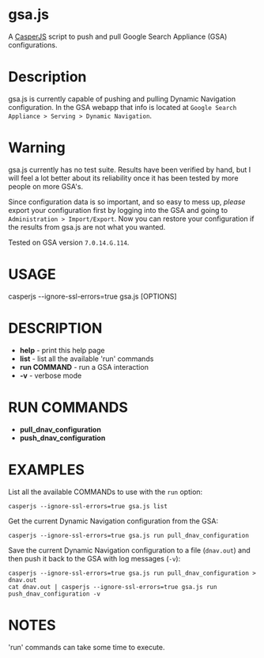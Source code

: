 gsa.js
======

A [CasperJS](https://github.com/n1k0/casperjs) script to push and pull Google Search Appliance (GSA) configurations.

Description
===========

gsa.js is currently capable of pushing and pulling Dynamic Navigation configuration.  In the GSA webapp that info is located at `Google Search Appliance > Serving > Dynamic Navigation`.

Warning
=======

gsa.js currently has no test suite.  Results have been verified by hand, but I will feel a lot better about its reliability once it has been tested by more people on more GSA's.

Since configuration data is so important, and so easy to mess up, *please* export your configuration first by logging into the GSA and going to `Administration > Import/Export`.  Now you can restore your configuration if the results from gsa.js are not what you wanted.

Tested on GSA version `7.0.14.G.114`.

USAGE
=====

casperjs --ignore-ssl-errors=true gsa.js [OPTIONS]

DESCRIPTION
===========

- **help**        - print this help page
- **list**        - list all the available 'run' commands
- **run COMMAND** - run a GSA interaction
- **-v**          - verbose mode

RUN COMMANDS
============

- **pull_dnav_configuration**
- **push_dnav_configuration**

EXAMPLES
========

List all the available COMMANDs to use with the `run` option:

    casperjs --ignore-ssl-errors=true gsa.js list

Get the current Dynamic Navigation configuration from the GSA:

    casperjs --ignore-ssl-errors=true gsa.js run pull_dnav_configuration

Save the current Dynamic Navigation configuration to a file (`dnav.out`) and then push it back to the GSA with log messages (`-v`):

    casperjs --ignore-ssl-errors=true gsa.js run pull_dnav_configuration > dnav.out
    cat dnav.out | casperjs --ignore-ssl-errors=true gsa.js run push_dnav_configuration -v

NOTES
=====

'run' commands can take some time to execute.  
